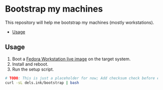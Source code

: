 # Bootstrap my machines

This repository will help me bootstrap my machines (mostly workstations).

<!-- START doctoc generated TOC please keep comment here to allow auto update -->
<!-- DON'T EDIT THIS SECTION, INSTEAD RE-RUN doctoc TO UPDATE -->

- [Usage](#usage)

<!-- END doctoc generated TOC please keep comment here to allow auto update -->

## Usage

1. Boot a [Fedora Workstation live image](https://fedoraproject.org/workstation/download) on the target system.
2. Install and reboot.
3. Run the setup script.

```sh
# TODO: This is just a placeholder for now; Add checksum check before execution
curl -sL dels.ink/bootstrap | bash
```
